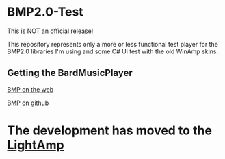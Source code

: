 # BMP2.0-Test
This is NOT an official release!

This repository represents only a more or less functional test player for the BMP2.0 libraries I'm using and some C# Ui test with the old WinAmp skins.

## Getting the BardMusicPlayer
[BMP on the web](https://bardmusicplayer.com/)

[BMP on github](https://github.com/BardMusicPlayer/BardMusicPlayer)

# The development has moved to the [LightAmp](https://github.com/GiR-Zippo/LightAmp)
